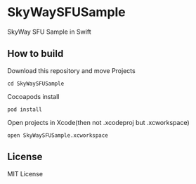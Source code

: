 # SkyWaySFUSample
SkyWay SFU Sample in Swift

## How to build
Download this repository and move Projects
```
cd SkyWaySFUSample
```

Cocoapods install
```
pod install
```

Open projects in Xcode(then not .xcodeproj but .xcworkspace)
```
open SkyWaySFUSample.xcworkspace
```

## License
MIT License

